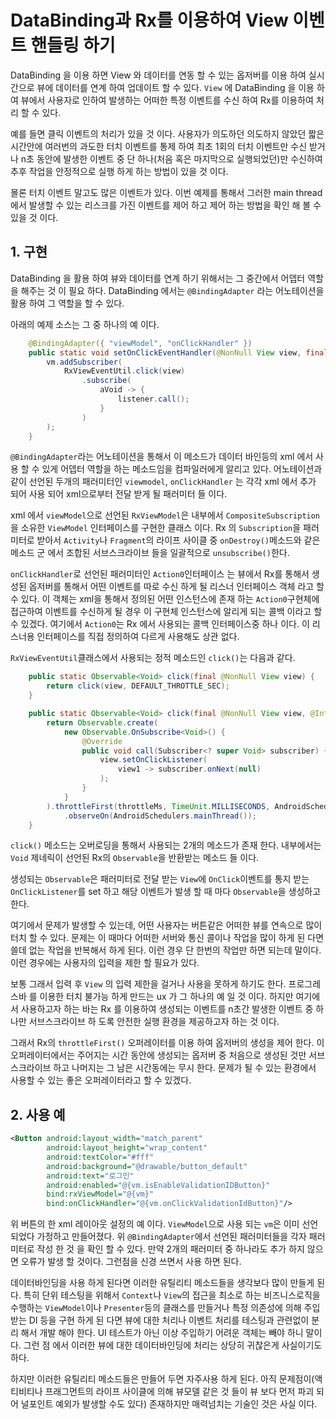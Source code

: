 # DataBinding과 Rx를 이용하여 View 이벤트 핸들링 하기 

DataBinding 을 이용 하면 View 와 데이터를 연동 할 수 있는 옵저버를 이용 하여 실시간으로 뷰에 데이터를 연계 하여 업데이트 할 수 있다. `View` 에 DataBinding 을 이용 하여 뷰에서 사용자로 인하여 발생하는 어떠한 특정 이벤트를 수신 하여 Rx를 이용하여 처리 할 수 있다. 

예를 들면 클릭 이벤트의 처리가 있을 것 이다. 사용자가 의도하던 의도하지 않았던 짧은 시간안에 여러번의 과도한 터치 이벤트를 통제 하여 최초 1회의 터치 이벤트만 수신 받거나 n초 동안에 발생한 이벤트 중 단 하나(처음 혹은 마지막으로 실행되었던)만 수신하여 추후 작업을 안정적으로 실행 하게 하는 방법이 있을 것 이다. 

몰론 터치 이벤트 말고도 많은 이벤트가 있다. 이번 예제를 통해서 그러한 main thread 에서 발생할 수 있는 리스크를 가진 이벤트를 제어 하고 제어 하는 방법을 확인 해 볼 수 있을 것 이다. 

## 1. 구현 

DataBinding 을 활용 하여 뷰와 데이터를 연계 하기 위해서는 그 중간에서 어뎁터 역할을 해주는 것 이 필요 하다. DataBinding 에서는 `@BindingAdapter` 라는 어노테이션을 활용 하여 그 역할을 할 수 있다. 

아래의 예제 소스는 그 중 하나의 예 이다. 

```java
	@BindingAdapter({ "viewModel", "onClickHandler" })
	public static void setOnClickEventHandler(@NonNull View view, final RxViewModel vm, Action0 listener) {
		vm.addSubscriber(
			RxViewEventUtil.click(view)
				.subscribe(
					aVoid -> {
						listener.call();
					}
				)
		);
	}
```

`@BindingAdapter`라는 어노테이션을 통해서 이 메소드가 데이터 바인등의 xml 에서 사용 할 수 있게 어뎁터 역할을 하는 메소드임을 컴파일러에게 알리고 있다. 
어노테이션과 같이 선언된 두개의 패러미터인 `viewmodel`, `onClickHandler` 는 각각 xml 에서 추가 되어 사용 되어 xml으로부터 전달 받게 될 패러미터 들 이다. 

xml 에서 `viewModel`으로 선언된 `RxViewModel`은 내부에서 `CompositeSubscription`을 소유한 `ViewModel` 인터페이스를 구현한 클래스 이다. Rx 의 `Subscription`을 패러미터로 받아서 `Activity`나 `Fragment`의 라이프 사이클 중 `onDestroy()`메소드와 같은 메소드 군 에서 조합된 서브스크라이브 들을 일괄적으로 `unsubscribe()`한다. 

`onClickHandler`로 선언된 패러미터인 `Action0`인터페이스 는 뷰에서 Rx를 통해서 생성된 옵저버를 통해서 어떤 이벤트를 따로 수신 하게 될 리스너 인터페이스 객체 라고 할 수 있다. 이 객체는 xml을 통해서 정의된 어떤 인스턴스에 존재 하는 `Action0`구현체에 접근하여 이벤트를 수신하게 될 경우 이 구현체 인스턴스에 알리게 되는 콜백 이라고 할 수 있겠다. 여기에서 `Action0`는 Rx 에서 사용되는 콜백 인터페이스중 하나 이다. 이 리스너용 인터페이스를 직접 정의하여 다르게 사용해도 상관 없다. 

`RxViewEventUtil`클래스에서 사용되는 정적 메소드인 `click()`는 다음과 같다. 

```java
	public static Observable<Void> click(final @NonNull View view) {
		return click(view, DEFAULT_THROTTLE_SEC);
	}

	public static Observable<Void> click(final @NonNull View view, @IntRange(from = DEFAULT_THROTTLE_SEC) int throttleMs) {
		return Observable.create(
			new Observable.OnSubscribe<Void>() {
				@Override
				public void call(Subscriber<? super Void> subscriber) {
					view.setOnClickListener(
						view1 -> subscriber.onNext(null)
					);
				}
			}
		).throttleFirst(throttleMs, TimeUnit.MILLISECONDS, AndroidSchedulers.mainThread())
			.observeOn(AndroidSchedulers.mainThread());
	}
```

`click()` 메소드는 오버로딩을 통해서 사용되는 2개의 메소드가 존재 한다. 내부에서는 `Void` 제네릭이 선언된 Rx의 `Observable`을 반환받는 메소드 들 이다. 

생성되는 `Observable`은 패러미터로 전달 받는 `View`에 `OnClick`이벤트를 통지 받는 `OnClickListener`를 set 하고 해당 이벤트가 발생 할 때 마다 `Observable`을 생성하고 한다. 

여기에서 문제가 발생할 수 있는데, 어떤 사용자는 버튼같은 어떠한 뷰를 연속으로 많이 터치 할 수 있다. 문제는 이 때마다 어떠한 서버와 통신 콜이나 작업을 많이 하게 된 다면 쓸데 없는 작업을 반복해서 하게 된다. 이런 경우 단 한번의 작업만 하면 되는데 말이다. 이런 경우에는 사용자의 입력을 제한 할 필요가 있다. 

보통 그래서 입력 후 `View` 의 입력 제한을 걸거나 사용을 못하게 하기도 한다. 프로그레스바 를 이용한 터치 불가능 하게 만드는 ux 가 그 하나의 예 일 것 이다. 하지만 여기에서 사용하고자 하는 바는 Rx 를 이용하여 생성되는 이벤트를 n초간 발생한 이벤트 중 하나만 서브스크라이브 하 도록 안전한 실행 환경을 제공하고자 하는 것 이다. 

그래서 Rx의 `throttleFirst()` 오퍼레이터를 이용 하여 옵저버의 생성을 제어 한다. 이 오퍼레이터에서는 주어지는 시간 동안에 생성되는 옵저버 중 처음으로 생성된 것만 서브스크라이브 하고 나머지는 그 남은 시간동에는 무시 한다. 문제가 될 수 있는 환경에서 사용할 수 있는 좋은 오퍼레이터라고 할 수 있겠다. 

## 2. 사용 예 

```xml
<Button android:layout_width="match_parent"
        android:layout_height="wrap_content"
        android:textColor="#fff"
        android:background="@drawable/button_default"
        android:text="로그인"
        android:enabled="@{vm.isEnableValidationIDButton}"
        bind:rxViewModel="@{vm}"
        bind:onClickHandler="@{vm.onClickValidationIdButton}"/>
```

위 버튼의 한 xml 레이아웃 설정의 예 이다. `ViewModel`으로 사용 되는 `vm`은 이미 선언 되었다 가정하고 만들어졌다. 위 `@BindingAdapter`에서 선언된 패러미터들을 각자 패러미터로 작성 한 것 을 확인 할 수 있다. 만약 2개의 패러미터 중 하나라도 추가 하지 않으면 오류가 발생 할 것이다. 그런점을 신경 쓰면서 사용 하면 된다. 

데이터바인딩을 사용 하게 된다면 이러한 유틸리티 메소드들을 생각보다 많이 만들게 된다. 특히 단위 테스팅을 위해서 `Context`나 `View`의 접근을 최소로 하는 비즈니스로직을 수행하는 `ViewModel`이나 `Presenter`등의 클래스를 만들거나 특정 의존성에 의해 주입받는 DI 등을 구현 하게 된 다면 뷰에 대한 처리나 이벤트 처리를 테스팅과 관련없이 분리 해서 개발 해야 한다. UI 테스트가 아닌 이상 주입하기 어려운 객체는 빼야 하니 말이다. 그런 점 에서 이러한 뷰에 대한 데이터바인딩에 처리는 상당히 귀찮은게 사실이기도 하다. 

하지만 이러한 유틸리티 메소드들은 만들어 두면 자주사용 하게 된다. 아직 문제점이(액티비티나 프래그먼트의 라이프 사이클에 의해 뷰모델 같은 것 들이 뷰 보다 먼저 파괴 되어 널포인트 예외가 발생할 수도 있다) 존재하지만 매력넘치는 기술인 것은 사실 이다. 

